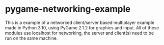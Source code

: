 # pygame-networking-example
This is a example of a networked client/server based multiplayer example made in Python 3.10, using PyGame 2.1.2 for graphics and input.
All of these modules use localhost for networking, the server and client(s) need to be run on the same machine.
